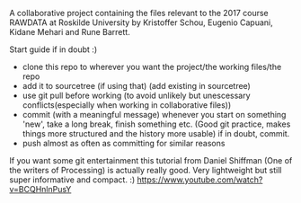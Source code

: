 A collaborative project containing the files relevant to the 2017 course RAWDATA at Roskilde University
by Kristoffer Schou, Eugenio Capuani, Kidane Mehari and Rune Barrett. 

Start guide if in doubt :)
- clone this repo to wherever you want the project/the working files/the repo
- add it to sourcetree (if using that) (add existing in sourcetree)
- use git pull before working (to avoid unlikely but unescessary conflicts(especially when working in collaborative files))
- commit (with a meaningful message) whenever you start on something 'new', take a long break, finish something etc. (Good git practice, makes things more structured and the history more usable) if in doubt, commit.
- push almost as often as committing for similar reasons

If you want some git entertainment this tutorial from Daniel Shiffman (One of the writers of Processing) is actually really good. Very lightweight but still super informative and compact.  :)
https://www.youtube.com/watch?v=BCQHnlnPusY